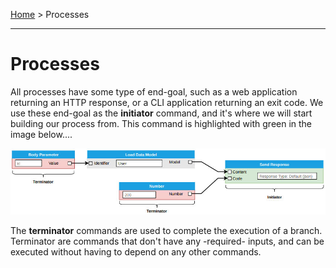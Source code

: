 [Home](../README.md) > Processes

<hr>

# Processes
All processes have some type of end-goal, such as a web application returning an HTTP response,
or a CLI application returning an exit code. We use these end-goal as the **initiator**
command, and it's where we will start building our process from. This command is highlighted
with green in the image below....

![Rest Example](docs/images/rest-example.jpg)

The **terminator** commands are used to complete the execution of a branch. Terminator are commands that don't have any
-required- inputs, and can be executed without having to depend on any other commands. 